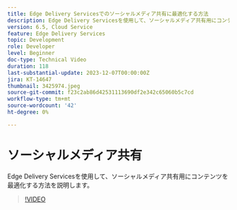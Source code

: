 ```yaml
---
title: Edge Delivery Servicesでのソーシャルメディア共有に最適化する方法
description: Edge Delivery Servicesを使用して、ソーシャルメディア共有用にコンテンツを最適化する方法を説明します。
version: 6.5, Cloud Service
feature: Edge Delivery Services
topic: Development
role: Developer
level: Beginner
doc-type: Technical Video
duration: 118
last-substantial-update: 2023-12-07T00:00:00Z
jira: KT-14647
thumbnail: 3425974.jpeg
source-git-commit: f23c2ab86d42531113690df2e342c65060b5c7cd
workflow-type: tm+mt
source-wordcount: '42'
ht-degree: 0%

---
```



# ソーシャルメディア共有

Edge Delivery Servicesを使用して、ソーシャルメディア共有用にコンテンツを最適化する方法を説明します。

>[!VIDEO](https://video.tv.adobe.com/v/3425974/?learn=on)
